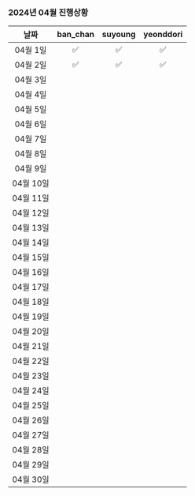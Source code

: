### 2024년 04월 진행상황
| 날짜 | ban_chan | suyoung | yeonddori |
|:---:|:---:|:---:|:---:|
| 04월 1일 | ✅ | ✅ | ✅ |
| 04월 2일 | ✅ | ✅ | ✅ |
| 04월 3일 | | | |
| 04월 4일 | | | |
| 04월 5일 | | | |
| 04월 6일 | | | |
| 04월 7일 | | | |
| 04월 8일 | | | |
| 04월 9일 | | | |
| 04월 10일 | | | |
| 04월 11일 | | | |
| 04월 12일 | | | |
| 04월 13일 | | | |
| 04월 14일 | | | |
| 04월 15일 | | | |
| 04월 16일 | | | |
| 04월 17일 | | | |
| 04월 18일 | | | |
| 04월 19일 | | | |
| 04월 20일 | | | |
| 04월 21일 | | | |
| 04월 22일 | | | |
| 04월 23일 | | | |
| 04월 24일 | | | |
| 04월 25일 | | | |
| 04월 26일 | | | |
| 04월 27일 | | | |
| 04월 28일 | | | |
| 04월 29일 | | | |
| 04월 30일 | | | |
